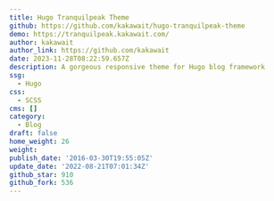 ```yaml
---
title: Hugo Tranquilpeak Theme
github: https://github.com/kakawait/hugo-tranquilpeak-theme
demo: https://tranquilpeak.kakawait.com/
author: kakawait
author_link: https://github.com/kakawait
date: 2023-11-28T08:22:59.657Z
description: A gorgeous responsive theme for Hugo blog framework
ssg:
  - Hugo
css:
  - SCSS
cms: []
category:
  - Blog
draft: false
home_weight: 26
weight: 
publish_date: '2016-03-30T19:55:05Z'
update_date: '2022-08-21T07:01:34Z'
github_star: 910
github_fork: 536
---
```

